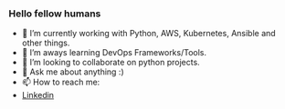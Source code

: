 ### Hello fellow humans 

- 🔭 I’m currently working with Python, AWS, Kubernetes, Ansible and other things.
- 🌱 I’m aways learning DevOps Frameworks/Tools.
- 👯 I’m looking to collaborate on python projects.
- 💬 Ask me about anything :)
- 📫 How to reach me: 
- [Linkedin](https://linkedin.com/in/lucasgherculano)

